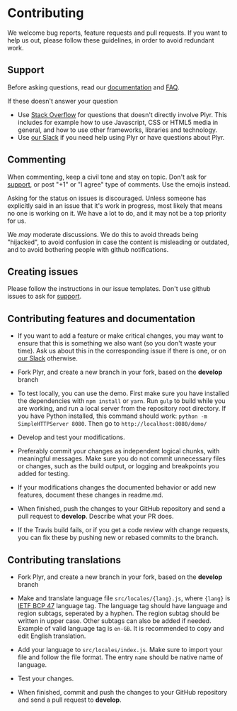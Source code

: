 # Contributing

We welcome bug reports, feature requests and pull requests. If you want to help us out, please follow these guidelines, in order to avoid redundant work.

## Support

Before asking questions, read our [documentation](https://github.com/sampotts/plyr) and [FAQ](https://github.com/sampotts/plyr/wiki/FAQ).

If these doesn't answer your question
* Use [Stack Overflow](https://stackoverflow.com/) for questions that doesn't directly involve Plyr. This includes for example how to use Javascript, CSS or HTML5 media in general, and how to use other frameworks, libraries and technology.
* Use [our Slack](https://bit.ly/plyr-chat) if you need help using Plyr or have questions about Plyr.

## Commenting

When commenting, keep a civil tone and stay on topic. Don't ask for [support](#support), or post "+1" or "I agree" type of comments. Use the emojis instead.

Asking for the status on issues is discouraged. Unless someone has explicitly said in an issue that it's work in progress, most likely that means no one is working on it. We have a lot to do, and it may not be a top priority for us.

We *may* moderate discussions. We do this to avoid threads being "hijacked", to avoid confusion in case the content is misleading or outdated, and to avoid bothering people with github notifications.

## Creating issues

Please follow the instructions in our issue templates. Don't use github issues to ask for [support](#support).

## Contributing features and documentation

* If you want to add a feature or make critical changes, you may want to ensure that this is something we also want (so you don't waste your time). Ask us about this in the corresponding issue if there is one, or on [our Slack](https://bit.ly/plyr-chat) otherwise.

* Fork Plyr, and create a new branch in your fork, based on the **develop** branch

* To test locally, you can use the demo. First make sure you have installed the dependencies with `npm install` or `yarn`. Run `gulp` to build while you are working, and run a local server from the repository root directory. If you have Python installed, this command should work: `python -m SimpleHTTPServer 8080`. Then go to `http://localhost:8080/demo/`

* Develop and test your modifications.

* Preferably commit your changes as independent logical chunks, with meaningful messages. Make sure you do not commit unnecessary files or changes, such as the build output, or logging and breakpoints you added for testing.

* If your modifications changes the documented behavior or add new features, document these changes in readme.md.

* When finished, push the changes to your GitHub repository and send a pull request to **develop**. Describe what your PR does.

* If the Travis build fails, or if you get a code review with change requests, you can fix these by pushing new or rebased commits to the branch.

## Contributing translations

* Fork Plyr, and create a new branch in your fork, based on the **develop** branch

* Make and translate language file `src/locales/{lang}.js`, where `{lang}` is [IETF BCP 47](https://en.wikipedia.org/wiki/IETF_language_tag) language tag. The language tag should have language and region subtags, seperated by a hyphen. The region subtag should be written in upper case. Other subtags can also be added if needed. Example of valid language tag is `en-GB`. It is recommended to copy and edit English translation.

* Add your language to `src/locales/index.js`. Make sure to import your file and follow the file format. The entry `name` should be native name of language.

* Test your changes.

* When finished, commit and push the changes to your GitHub repository and send a pull request to **develop**.
